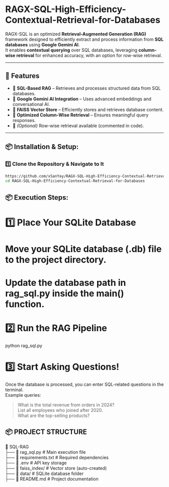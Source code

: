 # RAGX-SQL-High-Efficiency-Contextual-Retrieval-for-Databases
 
RAGX-SQL is an optimized **Retrieval-Augmented Generation (RAG)** framework designed to efficiently extract and process information from **SQL databases** using **Google Gemini AI**.  
It enables **contextual querying** over SQL databases, leveraging **column-wise retrieval** for enhanced accuracy, with an option for row-wise retrieval.  

---

## 🚀 Features  

- 🔹 **SQL-Based RAG** – Retrieves and processes structured data from SQL databases.  
- 🔹 **Google Gemini AI Integration** – Uses advanced embeddings and conversational AI.  
- 🔹 **FAISS Vector Store** – Efficiently stores and retrieves database content.  
- 🔹 **Optimized Column-Wise Retrieval** – Ensures meaningful query responses.  
- 🔹 *(Optional)* Row-wise retrieval available (commented in code).  

---

## 📦 Installation & Setup:

### 1️⃣ Clone the Repository & Navigate to It  
```bash
https://github.com/xSanYay/RAGX-SQL-High-Efficiency-Contextual-Retrieval-for-Databases.git
cd RAGX-SQL-High-Efficiency-Contextual-Retrieval-for-Databases
```

## 📦 Execution Steps:

# 1️⃣ Place Your SQLite Database  
# Move your SQLite database (.db) file to the project directory.  
# Update the database path in rag_sql.py inside the main() function.  

# 2️⃣ Run the RAG Pipeline  
python rag_sql.py  

# 3️⃣ Start Asking Questions!  
Once the database is processed, you can enter SQL-related questions in the terminal.  
Example queries:  
> What is the total revenue from orders in 2024?  
> List all employees who joined after 2020.  
> What are the top-selling products?  

## 📦 PROJECT STRUCTURE

📂 SQL-RAG   
 ├── 📄 rag_sql.py               # Main execution file  
 ├── 📄 requirements.txt         # Required dependencies  
 ├── 📄 .env                     # API key storage  
 ├── 📂 faiss_index/             # Vector store (auto-created)  
 ├── 📂 data/                    # SQLite database folder  
 ├── 📄 README.md                # Project documentation  



